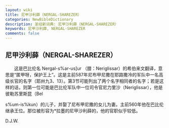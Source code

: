```yaml
---
layout: wiki
title: 尼甲沙利薛（NERGAL-SHAREZER）
categories: NewBibleDictionary
description: 圣经新词典: 尼甲沙利薛（NERGAL-SHAREZER）
keywords: 尼甲沙利薛, NERGAL-SHAREZER
comments: false
---
```


## 尼甲沙利薛（NERGAL-SHAREZER）

　　这是巴比伦名 Nergal-s%ar-us]ur （腊：Neriglissar）的希伯来文翻译，意思是“匿甲呀，保护王上”。这是主前587年尼布甲尼撒在耶路撒冷的军队中一名高级长官的名字（耶卅九3、13）。第3节可能列出了两个名字相同者的名字；若是这样的话，则第一位可能是巴比伦军队中一位司令官尼力里沙（Neriglissar），他是彼勒苏里斯昆（Bel

s%um-is%kun）的儿子，并娶了尼布甲尼撒的女儿为妻。主前560年他在巴比伦继承王位。那位被形容为*拉墨的尼甲沙利薛的，他的官职似乎较低。

D.J.W.








